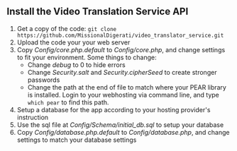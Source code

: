 Install the Video Translation Service API
-----------------------------------------
1.  Get a copy of the code: `git clone https://github.com/MissionalDigerati/video_translator_service.git`
2.  Upload the code your your web server
3.  Copy *Config/core.php.default* to *Config/core.php*, and change settings to fit your environment. Some things to change:
	* Change *debug* to 0 to hide errors
	* Change *Security.salt* and *Security.cipherSeed* to create stronger passwords
	* Change the path at the end of file to match where your PEAR library is installed.  Login to your webhosting via command line, and type `which pear` to find this path.
4.  Setup a database for the app according to your hosting provider's instruction
5.  Use the sql file at *Config/Schema/initial_db.sql* to setup your database
6.  Copy *Config/database.php.default* to *Config/database.php*, and change settings to match your database settings
